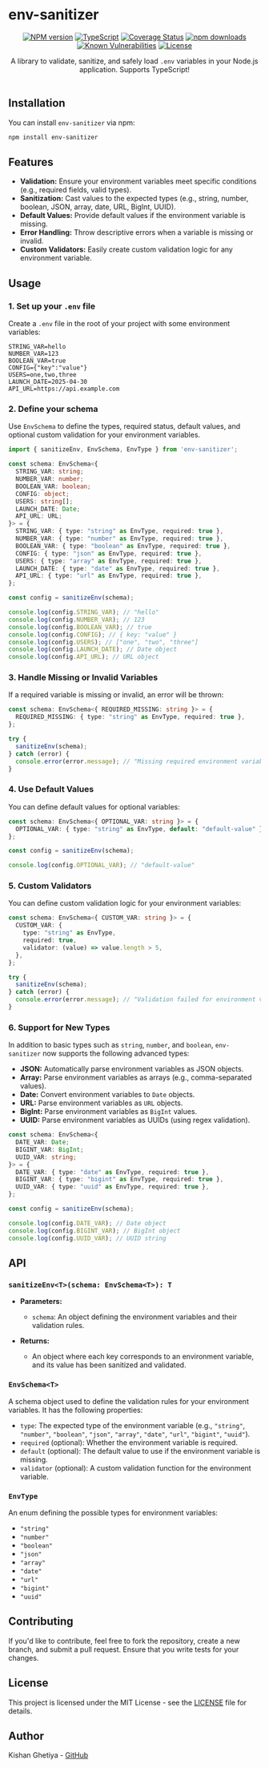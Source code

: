 
# env-sanitizer

<div align="center">

[![NPM version](https://img.shields.io/npm/v/env-sanitizer.svg?style=flat)](https://www.npmjs.com/package/env-sanitizer)
[![TypeScript](https://badgen.net/npm/types/env-sanitizer)](http://www.typescriptlang.org/)
[![Coverage Status](https://coveralls.io/repos/github/evanshortiss/env-sanitizer/badge.svg?branch=master)](https://coveralls.io/github/evanshortiss/env-sanitizer?branch=master)
[![npm downloads](https://img.shields.io/npm/dm/env-sanitizer.svg?style=flat)](https://www.npmjs.com/package/env-sanitizer)
[![Known Vulnerabilities](https://snyk.io//test/github/evanshortiss/env-sanitizer/badge.svg?targetFile=package.json)](https://snyk.io//test/github/evanshortiss/env-sanitizer?targetFile=package.json)
[![License](https://badgen.net/npm/license/env-sanitizer)](https://opensource.org/licenses/MIT)

A library to validate, sanitize, and safely load `.env` variables in your Node.js application. Supports TypeScript!
<br>
<br>
</div>

## Installation

You can install `env-sanitizer` via npm:

```bash
npm install env-sanitizer
```

## Features

- **Validation:** Ensure your environment variables meet specific conditions (e.g., required fields, valid types).
- **Sanitization:** Cast values to the expected types (e.g., string, number, boolean, JSON, array, date, URL, BigInt, UUID).
- **Default Values:** Provide default values if the environment variable is missing.
- **Error Handling:** Throw descriptive errors when a variable is missing or invalid.
- **Custom Validators:** Easily create custom validation logic for any environment variable.

## Usage

### 1. Set up your `.env` file

Create a `.env` file in the root of your project with some environment variables:

```
STRING_VAR=hello
NUMBER_VAR=123
BOOLEAN_VAR=true
CONFIG={"key":"value"}
USERS=one,two,three
LAUNCH_DATE=2025-04-30
API_URL=https://api.example.com
```

### 2. Define your schema

Use `EnvSchema` to define the types, required status, default values, and optional custom validation for your environment variables.

```typescript
import { sanitizeEnv, EnvSchema, EnvType } from 'env-sanitizer';

const schema: EnvSchema<{
  STRING_VAR: string;
  NUMBER_VAR: number;
  BOOLEAN_VAR: boolean;
  CONFIG: object;
  USERS: string[];
  LAUNCH_DATE: Date;
  API_URL: URL;
}> = {
  STRING_VAR: { type: "string" as EnvType, required: true },
  NUMBER_VAR: { type: "number" as EnvType, required: true },
  BOOLEAN_VAR: { type: "boolean" as EnvType, required: true },
  CONFIG: { type: "json" as EnvType, required: true },
  USERS: { type: "array" as EnvType, required: true },
  LAUNCH_DATE: { type: "date" as EnvType, required: true },
  API_URL: { type: "url" as EnvType, required: true },
};

const config = sanitizeEnv(schema);

console.log(config.STRING_VAR); // "hello"
console.log(config.NUMBER_VAR); // 123
console.log(config.BOOLEAN_VAR); // true
console.log(config.CONFIG); // { key: "value" }
console.log(config.USERS); // ["one", "two", "three"]
console.log(config.LAUNCH_DATE); // Date object
console.log(config.API_URL); // URL object
```

### 3. Handle Missing or Invalid Variables

If a required variable is missing or invalid, an error will be thrown:

```typescript
const schema: EnvSchema<{ REQUIRED_MISSING: string }> = {
  REQUIRED_MISSING: { type: "string" as EnvType, required: true },
};

try {
  sanitizeEnv(schema);
} catch (error) {
  console.error(error.message); // "Missing required environment variable: REQUIRED_MISSING"
}
```

### 4. Use Default Values

You can define default values for optional variables:

```typescript
const schema: EnvSchema<{ OPTIONAL_VAR: string }> = {
  OPTIONAL_VAR: { type: "string" as EnvType, default: "default-value" },
};

const config = sanitizeEnv(schema);

console.log(config.OPTIONAL_VAR); // "default-value"
```

### 5. Custom Validators

You can define custom validation logic for your environment variables:

```typescript
const schema: EnvSchema<{ CUSTOM_VAR: string }> = {
  CUSTOM_VAR: {
    type: "string" as EnvType,
    required: true,
    validator: (value) => value.length > 5,
  },
};

try {
  sanitizeEnv(schema);
} catch (error) {
  console.error(error.message); // "Validation failed for environment variable: CUSTOM_VAR"
}
```

### 6. Support for New Types

In addition to basic types such as `string`, `number`, and `boolean`, `env-sanitizer` now supports the following advanced types:

- **JSON:** Automatically parse environment variables as JSON objects.
- **Array:** Parse environment variables as arrays (e.g., comma-separated values).
- **Date:** Convert environment variables to `Date` objects.
- **URL:** Parse environment variables as `URL` objects.
- **BigInt:** Parse environment variables as `BigInt` values.
- **UUID:** Parse environment variables as UUIDs (using regex validation).

```typescript
const schema: EnvSchema<{
  DATE_VAR: Date;
  BIGINT_VAR: BigInt;
  UUID_VAR: string;
}> = {
  DATE_VAR: { type: "date" as EnvType, required: true },
  BIGINT_VAR: { type: "bigint" as EnvType, required: true },
  UUID_VAR: { type: "uuid" as EnvType, required: true },
};

const config = sanitizeEnv(schema);

console.log(config.DATE_VAR); // Date object
console.log(config.BIGINT_VAR); // BigInt object
console.log(config.UUID_VAR); // UUID string
```

## API

### `sanitizeEnv<T>(schema: EnvSchema<T>): T`

- **Parameters:**
  - `schema`: An object defining the environment variables and their validation rules.
  
- **Returns:**
  - An object where each key corresponds to an environment variable, and its value has been sanitized and validated.

### `EnvSchema<T>`

A schema object used to define the validation rules for your environment variables. It has the following properties:

- `type`: The expected type of the environment variable (e.g., `"string"`, `"number"`, `"boolean"`, `"json"`, `"array"`, `"date"`, `"url"`, `"bigint"`, `"uuid"`).
- `required` (optional): Whether the environment variable is required.
- `default` (optional): The default value to use if the environment variable is missing.
- `validator` (optional): A custom validation function for the environment variable.

### `EnvType`

An enum defining the possible types for environment variables:

- `"string"`
- `"number"`
- `"boolean"`
- `"json"`
- `"array"`
- `"date"`
- `"url"`
- `"bigint"`
- `"uuid"`

## Contributing

If you'd like to contribute, feel free to fork the repository, create a new branch, and submit a pull request. Ensure that you write tests for your changes.

## License

This project is licensed under the MIT License - see the [LICENSE](LICENSE) file for details.

## Author

Kishan Ghetiya - [GitHub](https://github.com/KishanGhetiya)